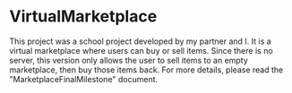 # VirtualMarketplace

This project was a school project developed by my partner and I.
It is a virtual marketplace where users can buy or sell items.
Since there is no server, this version only allows the user to
sell items to an empty marketplace, then buy those items back.
For more details, please read the "MarketplaceFinalMilestone"
document.
